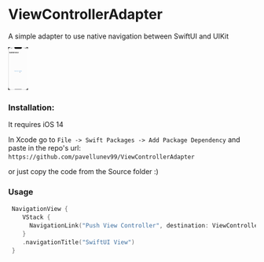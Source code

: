 # ViewControllerAdapter

A simple adapter to use native navigation between SwiftUI and UIKit

<img src="https://github.com/pavellunev99/ViewControllerAdapter/raw/pavellunev99-exampleGif/ViewControllerAdapter.gif" width="40"/>

### Installation:

It requires iOS 14

In Xcode go to `File -> Swift Packages -> Add Package Dependency` and paste in the repo's url: `https://github.com/pavellunev99/ViewControllerAdapter`

or just copy the code from the Source folder :)

### Usage

```swift
 NavigationView {
    VStack {
      NavigationLink("Push View Controller", destination: ViewControllerAdapter(SomeViewController()))
    }
    .navigationTitle("SwiftUI View")
 }
```
